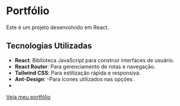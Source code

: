<h1>Portfólio</h1>

Este é um projeto desenvolvido em React. 


## Tecnologias Utilizadas

- **React**: Biblioteca JavaScript para construir interfaces de usuário.
- **React Router**: Para gerenciamento de rotas e navegação.
- **Tailwind CSS**: Para estilização rápida e responsiva.
- **Ant-Design**: -Para ícones utilizados nas opções .
- 
[Veja meu portfólio](https://portfolio-carlleons-projects.vercel.app)


